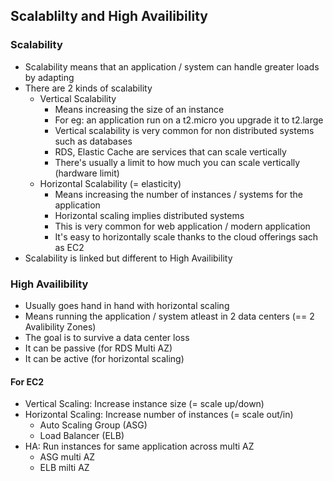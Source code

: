 ## Scalablilty and High Availibility

### Scalability
- Scalability means that an application / system can handle greater loads by adapting
- There are 2 kinds of scalability
    * Vertical Scalability
        - Means increasing the size of an instance
        - For eg: an application run on a t2.micro you upgrade it to t2.large
        - Vertical scalability is very common for non distributed systems such as databases
        - RDS, Elastic Cache are services that can scale vertically
        - There's usually a limit to how much you can scale vertically (hardware limit)
    * Horizontal Scalability (= elasticity)
        - Means increasing the number of instances / systems for the application
        - Horizontal scaling implies distributed systems
        - This is very common for web application / modern application
        - It's easy to horizontally scale thanks to the cloud offerings sach as EC2
- Scalability is linked but different to High Availibility 

### High Availibility
- Usually goes hand in hand with horizontal scaling
- Means running the application / system atleast in 2 data centers (== 2 Avalibility Zones)
- The goal is to survive a data center loss
- It can be passive (for RDS Multi AZ)
- It can be active (for horizontal scaling)


#### For EC2
- Vertical Scaling: Increase instance size (= scale up/down)
- Horizontal Scaling: Increase number of instances (= scale out/in)
    - Auto Scaling Group (ASG)
    - Load Balancer (ELB)
- HA: Run instances for same application across multi AZ
    - ASG multi AZ
    - ELB milti AZ